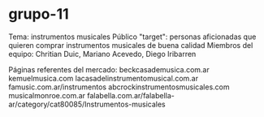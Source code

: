 # grupo-11
Tema: instrumentos musicales
Público "target": personas aficionadas que quieren comprar instrumentos musicales de buena calidad
Miembros del equipo: Chritian Duic, Mariano Acevedo, Diego Iribarren

Páginas referentes del mercado:
  beckcasademusica.com.ar
  kemuelmusica.com
  lacasadelinstrumentomusical.com.ar
  famusic.com.ar/instrumentos
  abcrockinstrumentosmusicales.com
  musicalmonroe.com.ar
  falabella.com.ar/falabella-ar/category/cat80085/Instrumentos-musicales
